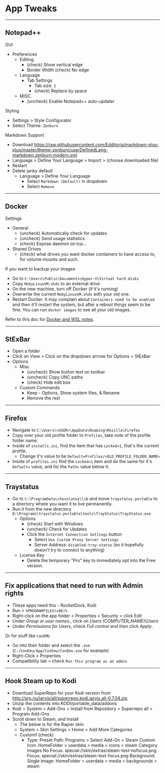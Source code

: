 # App Tweaks

---

## Notepad++

GUI
- Preferences
  - Editing
    - (check) Show vertical edge
    - Border Width (check) No edge
  - Language
    - Tab Settings
      - Tab size: `2`
      - (check) Replace by space
  - MISC.
    - (uncheck) Enable Notepad++ auto-updater

Styling
- Settings > Style Configurator
- Select Theme: `Zenburn`

Markdown Support
- Download https://raw.githubusercontent.com/Edditoria/markdown-plus-plus/master/theme-zenburn/userDefinedLang-markdown.zenburn.modern.xml
- Language > Define Your Language > Import > (choose downloaded file)
- Restart
- Delete janky default
  - Language > Define Your Language
    - Select `Markdown (Default)` in dropdown
	- Select `Remove`
  
---

## Docker

Settings
- General
  - (uncheck) Automatically check for updates
  - (uncheck) Send usage statistics
  - (check) Expose daemon on tcp...
- Shared Drives
  - (check) what drives you want docker containers to have access to, for volume mounts and such.

If you want to backup your images
- Go to `C:\Users\Public\Documents\Hyper-V\Virtual hard disks`
- Copy `MobyLinuxVM.vhdx` to an external drive
- On the new machine, turn off Docker (if it's running)
- Overwrite the current `MobyLinuxVM.vhdx` with your old one.
- Restart Docker. It may complain about `Containers need to be enabled` and then
it'll restart the system, but after a reboot things seem to be fine. You can
run `docker images` to see all your old images.

Refer to this doc for [Docker and WSL notes](https://gist.github.com/the0neWhoKnocks/b45db9ddaede64a2e19dce712524fabb).

---

## StExBar

- Open a folder
- Click on View > Click on the dropdown arrrow for Options > StExBar
- Options
  - Misc
    - (uncheck) Show button text on toolbar
    - (uncheck) Copy UNC paths
    - (check) Hide edit box
  - Custom Commands
    - Keep - Options, Show system files, & Rename
    - Remove the rest

---

## Firefox

- Navigate to `C:\Users\<USER>\AppData\Roaming\Mozilla\Firefox`
- Copy over your old profile folder to `Profiles`, take note of the profile folder name.
- Inside of `installs.ini`, find the item that has `Locked=1`, that's the current profile.
  - Change it's value to be `Default=Profiles/<OLD_PROFILE_FOLDER_NAME>`
- Inside of `profiles.ini` find the `Locked=1` item and do the same for it's
`Default=` value, and for the `Path=` value below it.

---

## Traystatus

- Go to `C:\ProgramData\chocolatey\lib` and move `traystatus.portable` to a
directory where you want it to live permanently.
- Run it from the new directory `D:\Programs\traystatus.portable\tools\TrayStatus\TrayStatus.exe`
  - Options
    - (check) Start with Windows
    - (uncheck) Check for Updates
    - Click the `Internet Connection Settings` button
      - Select `Use Custom Proxy Server Settings`
      - Server Address: `disabled-tray-status` (so it hopefully doesn't try to connect to anything)
  - License Key
    - Delete the temporary "Pro" key to immediately opt into the Free version.

---

## Fix applications that need to run with Admin rights

- These apps need this - RocketDock, Kodi
- Run > `%PROGRAMFILES(x86)%`
- Right-click on the app folder > Properties > Security > click Edit
- Under *Group or user names:*, click on *Users (COMPUTER_NAME)\Users*
- Under *Permissions for Users*, check *Full control* and then click *Apply*.

Or for stuff like `ConEMU`
- Go into their folder and select the `.exe` (`C:/ConEmu/App/ConEmu/ConEmu.exe` for example)
- Right-Click > Properties
- Compatibility tab > check `Run this program as an admin`

---

## Hook Steam up to Kodi

- Download SuperRepo for your Kodi version from http://srp.nu/jarvis/all/superrepo.kodi.jarvis.all-0.7.04.zip
- Unzip the contents into KODI/portable_data/addons
- Kodi > System > Add-Ons > Install from Repository > Superrepo all > Program Add-Ons
- Scroll down to Steam, and Install
  - The below is for the Rapier skin
  - System > Skin Settings > Home > Add More Categories
  - Custom1 (check)
    - Type: Preset
      Path: Programs > Select Add-On > Steam
      Custom Icon: HomeFolder > userdata > media > icons > steam
      Category Images
        No Focus: special://skin/extras/steam-text-nofocus.png
        Focus: special://skin/extras/steam-text-focus.png
      Background:
        Single Image: HomeFolder > userdata > media > backgrounds > steam
